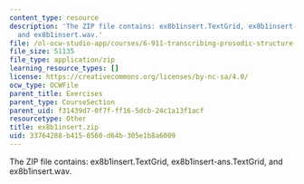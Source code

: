```yaml
---
content_type: resource
description: 'The ZIP file contains: ex8b1insert.TextGrid, ex8b1insert-ans.TextGrid,
  and ex8b1insert.wav.'
file: /ol-ocw-studio-app/courses/6-911-transcribing-prosodic-structure-of-spoken-utterances-with-tobi-january-iap-2006/33764288b4150560d64b305e1b8a6009_ex8b1insert.zip
file_size: 51135
file_type: application/zip
learning_resource_types: []
license: https://creativecommons.org/licenses/by-nc-sa/4.0/
ocw_type: OCWFile
parent_title: Exercises
parent_type: CourseSection
parent_uid: f31439d7-0f7f-ff16-5dcb-24c1a13f1acf
resourcetype: Other
title: ex8b1insert.zip
uid: 33764288-b415-0560-d64b-305e1b8a6009
---
```

The ZIP file contains: ex8b1insert.TextGrid, ex8b1insert-ans.TextGrid, and ex8b1insert.wav.